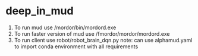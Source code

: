 # deep_in_mud

1. To run mud use /mordor/bin/mordord.exe
2. To run faster version of mud use /fmordor/mordor/mordord.exe
3. To run client use robot/robot_brain_dqn.py
  note: can use alphamud.yaml to import conda environment with all requirements
